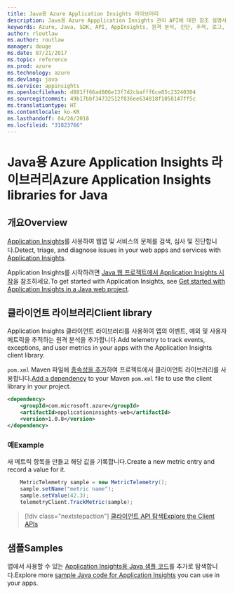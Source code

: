 ```yaml
---
title: Java용 Azure Application Insights 라이브러리
description: Java용 Azure Appplication Insights 관리 API에 대한 참조 설명서
keywords: Azure, Java, SDK, API, AppInsights, 원격 분석, 진단, 추적, 로그, 성능
author: rloutlaw
ms.author: routlaw
manager: douge
ms.date: 07/21/2017
ms.topic: reference
ms.prod: azure
ms.technology: azure
ms.devlang: java
ms.service: appinsights
ms.openlocfilehash: d881ff66ad806e13f7d2cbafff6ce85c23240304
ms.sourcegitcommit: 49b17bbf34732512f836ee634818f1058147ff5c
ms.translationtype: HT
ms.contentlocale: ko-KR
ms.lasthandoff: 04/26/2018
ms.locfileid: "31823766"
---
```

# <a name="azure-application-insights-libraries-for-java"></a><span data-ttu-id="beecc-104">Java용 Azure Application Insights 라이브러리</span><span class="sxs-lookup"><span data-stu-id="beecc-104">Azure Application Insights libraries for Java</span></span>

## <a name="overview"></a><span data-ttu-id="beecc-105">개요</span><span class="sxs-lookup"><span data-stu-id="beecc-105">Overview</span></span>

<span data-ttu-id="beecc-106">[Application Insights](/azure/application-insights/app-insights-overview)를 사용하여 웹앱 및 서비스의 문제를 검색, 심사 및 진단합니다.</span><span class="sxs-lookup"><span data-stu-id="beecc-106">Detect, triage, and diagnose issues in your web apps and services with [Application Insights](/azure/application-insights/app-insights-overview).</span></span>

<span data-ttu-id="beecc-107">Application Insights를 시작하려면 [Java 웹 프로젝트에서 Application Insights 시작](/azure/application-insights/app-insights-java-get-started)을 참조하세요.</span><span class="sxs-lookup"><span data-stu-id="beecc-107">To get started with Application Insights, see [Get started with Application Insights in a Java web project](/azure/application-insights/app-insights-java-get-started).</span></span>

## <a name="client-library"></a><span data-ttu-id="beecc-108">클라이언트 라이브러리</span><span class="sxs-lookup"><span data-stu-id="beecc-108">Client library</span></span>

<span data-ttu-id="beecc-109">Application Insights 클라이언트 라이브러리를 사용하여 앱의 이벤트, 예외 및 사용자 메트릭을 추적하는 원격 분석을 추가합니다.</span><span class="sxs-lookup"><span data-stu-id="beecc-109">Add telemetry to track events, exceptions, and user metrics in your apps with the Application Insights client library.</span></span>

<span data-ttu-id="beecc-110">`pom.xml` Maven 파일에 [종속성을 추가](https://maven.apache.org/guides/getting-started/index.html#How_do_I_use_external_dependencies)하여 프로젝트에서 클라이언트 라이브러리를 사용합니다.</span><span class="sxs-lookup"><span data-stu-id="beecc-110">[Add a dependency](https://maven.apache.org/guides/getting-started/index.html#How_do_I_use_external_dependencies) to your Maven `pom.xml` file to use the client library in your project.</span></span>

```XML
<dependency>
    <groupId>com.microsoft.azure</groupId>
    <artifactId>applicationinsights-web</artifactId>   
    <version>1.0.8</version>
</dependency>
```   

### <a name="example"></a><span data-ttu-id="beecc-111">예</span><span class="sxs-lookup"><span data-stu-id="beecc-111">Example</span></span>

<span data-ttu-id="beecc-112">새 메트릭 항목을 만들고 해당 값을 기록합니다.</span><span class="sxs-lookup"><span data-stu-id="beecc-112">Create a new metric entry and record a value for it.</span></span>

```java
    MetricTelemetry sample = new MetricTelemetry();
    sample.setName("metric name");
    sample.setValue(42.3);
    telemetryClient.TrackMetric(sample);
```

> [!div class="nextstepaction"]
> [<span data-ttu-id="beecc-113">클라이언트 API 탐색</span><span class="sxs-lookup"><span data-stu-id="beecc-113">Explore the Client APIs</span></span>](/java/api/overview/azure/appinsights/client)

## <a name="samples"></a><span data-ttu-id="beecc-114">샘플</span><span class="sxs-lookup"><span data-stu-id="beecc-114">Samples</span></span>

<span data-ttu-id="beecc-115">앱에서 사용할 수 있는 [Application Insights용 Java 샘플 코드](https://azure.microsoft.com/en-us/resources/samples/?term=insights&platform=java)를 추가로 탐색합니다.</span><span class="sxs-lookup"><span data-stu-id="beecc-115">Explore more [sample Java code for Application Insights](https://azure.microsoft.com/en-us/resources/samples/?term=insights&platform=java) you can use in your apps.</span></span>
